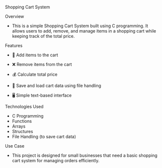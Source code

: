 Shopping Cart System

Overview

   - This is a simple Shopping Cart System built using C programming. It allows users to add, remove, and manage items in a shopping cart while keeping track of the total price.

Features

   - 🛒 Add items to the cart

   - ❌ Remove items from the cart

   - 💰 Calculate total price

   - 📂 Save and load cart data using file handling

   - 🖥️ Simple text-based interface

Technologies Used

   - C Programming
   - Functions
   - Arrays
   - Structures
   - File Handling (to save cart data)


Use Case

   - This project is designed for small businesses that need a basic shopping cart system for managing orders efficiently.
